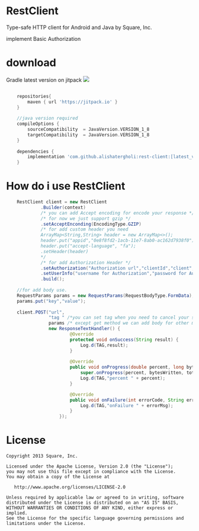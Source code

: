 RestClient
======

Type-safe HTTP client for Android and Java by Square, Inc.


implement Basic Authorization 


download
======

Gradle
latest version on jitpack [![](https://jitpack.io/v/alishatergholi/RestClient.svg)](https://jitpack.io/#alishatergholi/RestClient)
```groovy
    
    repositories{
        maven { url 'https://jitpack.io' }
    }
    
    //java version required
    compileOptions {
        sourceCompatibility  = JavaVersion.VERSION_1_8
        targetCompatibility  = JavaVersion.VERSION_1_8
    }
    
    dependencies {
        implementation 'com.github.alishatergholi:rest-client:[latest_version](https://github.com/vaslco/vaslAppSdk/releases/latest)'
    }
```




How do i use RestClient
=======================
```java
    RestClient client = new RestClient
             .Builder(context)
             /* you can add Accept encoding for encode your response */
             /* for now we just support gzip */
             .setAcceptEnconding(EncodingType.GZIP) 
             /* for add custom header you need 
             ArrayMap<String,String> header = new ArrayMap<>();
             header.put("appid","0e8f8fd2-1acb-11e7-8ab0-ac162d7938f0");
             header.put("accept-language", "fa");
             .setHeader(header)
             */
             /* for add Authorization Header */
             .setAuthorization("Authorization url","clientId","client",AuthType.BASIC_AUTH)
             .setUserInfo("username for Authorization","password for Authorization")
             .build();
    
    //for add body use.
    RequestParams params = new RequestParams(RequestBodyType.FormData);
    params.put("key","value");
    
    client.POST("url",
                "tag " /*you can set tag when you need to cancel your service*/,
                params /* except get method we can add body for other method as body */,
                new ResponseTextHandler() {
                        @Override
                        protected void onSuccess(String result) {
                            Log.d(TAG,result);
                        }
                        
                        @Override
                        public void onProgress(double percent, long bytesWritten, long totalSize) {
                            super.onProgress(percent, bytesWritten, totalSize);
                            Log.d(TAG,"percent " + percent);
                        }

                        @Override
                        public void onFailure(int errorCode, String errorMsg) {
                            Log.d(TAG,"onFailure " + errorMsg);
                        }
                    }); 
```
                    

License
=======

    Copyright 2013 Square, Inc.

    Licensed under the Apache License, Version 2.0 (the "License");
    you may not use this file except in compliance with the License.
    You may obtain a copy of the License at

       http://www.apache.org/licenses/LICENSE-2.0

    Unless required by applicable law or agreed to in writing, software
    distributed under the License is distributed on an "AS IS" BASIS,
    WITHOUT WARRANTIES OR CONDITIONS OF ANY KIND, either express or implied.
    See the License for the specific language governing permissions and
    limitations under the License.

